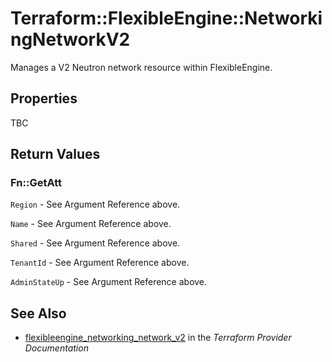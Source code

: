 # Terraform::FlexibleEngine::NetworkingNetworkV2

Manages a V2 Neutron network resource within FlexibleEngine.

## Properties

TBC

## Return Values

### Fn::GetAtt

`Region` - See Argument Reference above.

`Name` - See Argument Reference above.

`Shared` - See Argument Reference above.

`TenantId` - See Argument Reference above.

`AdminStateUp` - See Argument Reference above.

## See Also

* [flexibleengine_networking_network_v2](https://www.terraform.io/docs/providers/flexibleengine/r/networking_network_v2.html) in the _Terraform Provider Documentation_